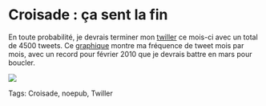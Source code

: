 # Croisade : ça sent la fin

En toute probabilité, je devrais terminer mon [twiller](http://twiller.tcrouzet.com/) ce mois-ci avec un total de 4500 tweets. Ce [graphique](http://tweetstats.com/graphs/tcrouzet) montre ma fréquence de tweet mois par mois, avec un record pour février 2010 que je devrais battre en mars pour boucler.

![](https://tcrouzet.com/images_tc/2010/03/twiller.png)

Tags: Croisade, noepub, Twiller